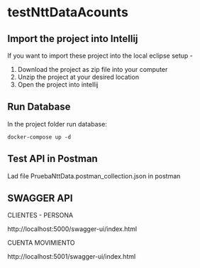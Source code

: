 # testNttDataAcounts

## Import the project into Intellij

If you want to import these project into the local eclipse setup -

  1. Download the project as zip file into your computer
  2. Unzip the project at your desired location
  3. Open the project into intellij

## Run Database     

In the project folder run database:  

    docker-compose up -d

## Test API in Postman

Lad file PruebaNttData.postman_collection.json in postman
       
## SWAGGER API

CLIENTES - PERSONA

http://localhost:5000/swagger-ui/index.html

CUENTA MOVIMIENTO

http://localhost:5001/swagger-ui/index.html
